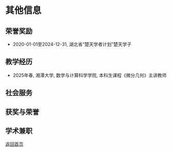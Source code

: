 # 其他信息

## 荣誉奖励
- 2020-01-01至2024-12-31, 湖北省“楚天学者计划”楚天学子

## 教学经历
- 2025年春, 湘潭大学, 数学与计算科学学院, 本科生课程《微分几何》主讲教师    

## 社会服务

## 获奖与荣誉

## 学术兼职

[返回首页](index.md)
